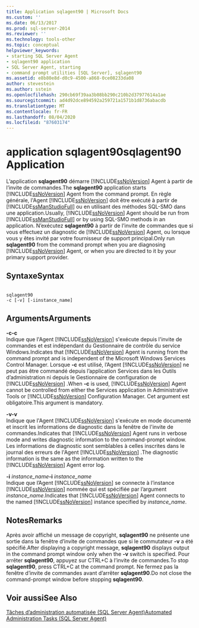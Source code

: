 ```yaml
---
title: Application sqlagent90 | Microsoft Docs
ms.custom: ''
ms.date: 06/13/2017
ms.prod: sql-server-2014
ms.reviewer: ''
ms.technology: tools-other
ms.topic: conceptual
helpviewer_keywords:
- starting SQL Server Agent
- sqlagent90 application
- SQL Server Agent, starting
- command prompt utilities [SQL Server], sqlagent90
ms.assetid: e8b80e8d-d0c9-4500-a868-0ce08233da08
author: stevestein
ms.author: sstein
ms.openlocfilehash: 290cb69f39aa3b08bb290c210b2d37977614a1ae
ms.sourcegitcommit: ad4d92dce894592a259721a1571b1d8736abacdb
ms.translationtype: MT
ms.contentlocale: fr-FR
ms.lasthandoff: 08/04/2020
ms.locfileid: "87603174"
---
```

# <a name="sqlagent90-application"></a><span data-ttu-id="6a1e5-102">application sqlagent90</span><span class="sxs-lookup"><span data-stu-id="6a1e5-102">sqlagent90 Application</span></span>
  <span data-ttu-id="6a1e5-103">L’application **sqlagent90** démarre [!INCLUDE[ssNoVersion](../includes/ssnoversion-md.md)] Agent à partir de l’invite de commandes.</span><span class="sxs-lookup"><span data-stu-id="6a1e5-103">The **sqlagent90** application starts [!INCLUDE[ssNoVersion](../includes/ssnoversion-md.md)] Agent from the command prompt.</span></span> <span data-ttu-id="6a1e5-104">En règle générale, l'Agent [!INCLUDE[ssNoVersion](../includes/ssnoversion-md.md)] doit être exécuté à partir de [!INCLUDE[ssManStudioFull](../includes/ssmanstudiofull-md.md)] ou en utilisant des méthodes SQL-SMO dans une application.</span><span class="sxs-lookup"><span data-stu-id="6a1e5-104">Usually, [!INCLUDE[ssNoVersion](../includes/ssnoversion-md.md)] Agent should be run from [!INCLUDE[ssManStudioFull](../includes/ssmanstudiofull-md.md)] or by using SQL-SMO methods in an application.</span></span> <span data-ttu-id="6a1e5-105">N’exécutez **sqlagent90** à partir de l’invite de commandes que si vous effectuez un diagnostic de [!INCLUDE[ssNoVersion](../includes/ssnoversion-md.md)] Agent, ou lorsque vous y êtes invité par votre fournisseur de support principal.</span><span class="sxs-lookup"><span data-stu-id="6a1e5-105">Only run **sqlagent90** from the command prompt when you are diagnosing [!INCLUDE[ssNoVersion](../includes/ssnoversion-md.md)] Agent, or when you are directed to it by your primary support provider.</span></span>  
  
## <a name="syntax"></a><span data-ttu-id="6a1e5-106">Syntaxe</span><span class="sxs-lookup"><span data-stu-id="6a1e5-106">Syntax</span></span>  
  
```  
  
sqlagent90  
-c [-v] [-iinstance_name]  
```  
  
## <a name="arguments"></a><span data-ttu-id="6a1e5-107">Arguments</span><span class="sxs-lookup"><span data-stu-id="6a1e5-107">Arguments</span></span>  
 <span data-ttu-id="6a1e5-108">**-c**</span><span class="sxs-lookup"><span data-stu-id="6a1e5-108">**-c**</span></span>  
 <span data-ttu-id="6a1e5-109">Indique que l'Agent [!INCLUDE[ssNoVersion](../includes/ssnoversion-md.md)] s'exécute depuis l'invite de commandes et est indépendant du Gestionnaire de contrôle du service Windows.</span><span class="sxs-lookup"><span data-stu-id="6a1e5-109">Indicates that [!INCLUDE[ssNoVersion](../includes/ssnoversion-md.md)] Agent is running from the command prompt and is independent of the Microsoft Windows Services Control Manager.</span></span> <span data-ttu-id="6a1e5-110">Lorsque **-c** est utilisé, l’Agent [!INCLUDE[ssNoVersion](../includes/ssnoversion-md.md)] ne peut pas être commandé depuis l’application Services dans les Outils d’administration ni depuis le Gestionnaire de configuration de [!INCLUDE[ssNoVersion](../includes/ssnoversion-md.md)] .</span><span class="sxs-lookup"><span data-stu-id="6a1e5-110">When **-c** is used, [!INCLUDE[ssNoVersion](../includes/ssnoversion-md.md)] Agent cannot be controlled from either the Services application in Administrative Tools or [!INCLUDE[ssNoVersion](../includes/ssnoversion-md.md)] Configuration Manager.</span></span> <span data-ttu-id="6a1e5-111">Cet argument est obligatoire.</span><span class="sxs-lookup"><span data-stu-id="6a1e5-111">This argument is mandatory.</span></span>  
  
 <span data-ttu-id="6a1e5-112">**-v**</span><span class="sxs-lookup"><span data-stu-id="6a1e5-112">**-v**</span></span>  
 <span data-ttu-id="6a1e5-113">Indique que l'Agent [!INCLUDE[ssNoVersion](../includes/ssnoversion-md.md)] s'exécute en mode documenté et inscrit les informations de diagnostic dans la fenêtre de l'invite de commandes.</span><span class="sxs-lookup"><span data-stu-id="6a1e5-113">Indicates that [!INCLUDE[ssNoVersion](../includes/ssnoversion-md.md)] Agent runs in verbose mode and writes diagnostic information to the command-prompt window.</span></span> <span data-ttu-id="6a1e5-114">Les informations de diagnostic sont semblables à celles inscrites dans le journal des erreurs de l'Agent [!INCLUDE[ssNoVersion](../includes/ssnoversion-md.md)] .</span><span class="sxs-lookup"><span data-stu-id="6a1e5-114">The diagnostic information is the same as the information written to the [!INCLUDE[ssNoVersion](../includes/ssnoversion-md.md)] Agent error log.</span></span>  
  
 <span data-ttu-id="6a1e5-115">**-i** *instance_name*</span><span class="sxs-lookup"><span data-stu-id="6a1e5-115">**-i** *instance_name*</span></span>  
 <span data-ttu-id="6a1e5-116">Indique que l’Agent [!INCLUDE[ssNoVersion](../includes/ssnoversion-md.md)] se connecte à l’instance [!INCLUDE[ssNoVersion](../includes/ssnoversion-md.md)] nommée qui est spécifiée par l’argument *instance_name*.</span><span class="sxs-lookup"><span data-stu-id="6a1e5-116">Indicates that [!INCLUDE[ssNoVersion](../includes/ssnoversion-md.md)] Agent connects to the named [!INCLUDE[ssNoVersion](../includes/ssnoversion-md.md)] instance specified by *instance_name*.</span></span>  
  
## <a name="remarks"></a><span data-ttu-id="6a1e5-117">Notes</span><span class="sxs-lookup"><span data-stu-id="6a1e5-117">Remarks</span></span>  
 <span data-ttu-id="6a1e5-118">Après avoir affiché un message de copyright, **sqlagent90** ne présente une sortie dans la fenêtre d’invite de commandes que si le commutateur **-v** a été spécifié.</span><span class="sxs-lookup"><span data-stu-id="6a1e5-118">After displaying a copyright message, **sqlagent90** displays output in the command prompt window only when the **-v** switch is specified.</span></span> <span data-ttu-id="6a1e5-119">Pour arrêter **sqlagent90**, appuyez sur CTRL+C à l’invite de commandes.</span><span class="sxs-lookup"><span data-stu-id="6a1e5-119">To stop **sqlagent90**, press CTRL+C at the command prompt.</span></span> <span data-ttu-id="6a1e5-120">Ne fermez pas la fenêtre d’invite de commandes avant d’arrêter **sqlagent90**.</span><span class="sxs-lookup"><span data-stu-id="6a1e5-120">Do not close the command-prompt window before stopping **sqlagent90**.</span></span>  
  
## <a name="see-also"></a><span data-ttu-id="6a1e5-121">Voir aussi</span><span class="sxs-lookup"><span data-stu-id="6a1e5-121">See Also</span></span>  
 [<span data-ttu-id="6a1e5-122">Tâches d’administration automatisée &#40;SQL Server Agent&#41;</span><span class="sxs-lookup"><span data-stu-id="6a1e5-122">Automated Administration Tasks &#40;SQL Server Agent&#41;</span></span>](../ssms/agent/automated-administration-tasks-sql-server-agent.md)  
  
  
